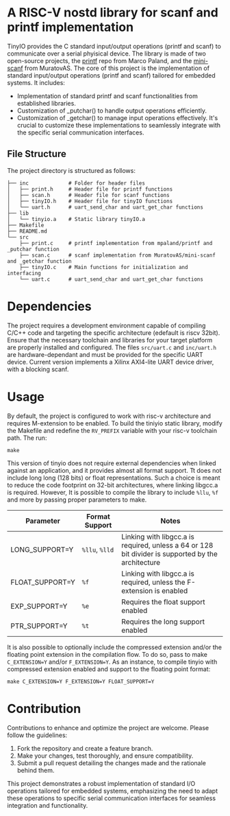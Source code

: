 # A RISC-V nostd library for scanf and printf implementation
TinyIO provides the C standard input/output operations (printf and scanf) to communicate over a serial phyisical device. The library is made of two open-source projects, 
the [printf](https://github.com/mpaland/printf/tree/master) repo from Marco Paland, and the [mini-scanf](https://github.com/MuratovAS/mini-scanf) from MuratovAS.
The core of this project is the implementation of standard input/output operations (printf and scanf) tailored for embedded systems. It includes:
- Implementation of standard printf and scanf functionalities from established libraries.
- Customization of _putchar() to handle output operations efficiently.
- Customization of _getchar() to manage input operations effectively.
It's crucial to customize these implementations to seamlessly integrate with the specific serial communication interfaces.

## File Structure
The project directory is structured as follows:
```plaintext
├── inc             # Folder for header files
│   ├── print.h     # Header file for printf functions
│   ├── scan.h      # Header file for scanf functions
│   ├── tinyIO.h    # Header file for tinyIO functions
│   └── uart.h      # uart_send_char and uart_get_char functions 
├── lib
│   └── tinyio.a    # Static library tinyIO.a
├── Makefile
├── README.md
└── src
    ├── print.c     # printf implementation from mpaland/printf and _putchar function
    ├── scan.c      # scanf implementation from MuratovAS/mini-scanf and _getchar function
    ├── tinyIO.c    # Main functions for initialization and interfacing
    └── uart.c      # uart_send_char and uart_get_char functions
``` 
# Dependencies
The project requires a development environment capable of compiling C/C++ code and targeting the specific architecture (edefault is riscv 32bit).
Ensure that the necessary toolchain and libraries for your target platform are properly installed and configured.
The files `src/uart.c` and `inc/uart.h` are hardware-dependant and must be provided for the specific UART device. Current version implements
a Xilinx AXI4-lite UART device driver, with a blocking scanf. 

# Usage
By default, the project is configured to work with risc-v architecture and requires M-extension to be enabled.
To build the tiniyio static library, modify the Makefile and redefine the `RV_PREFIX` variable with your risc-v toolchain path.
The run:
```
make
```
This version of tinyio does not require external dependencies when linked against an application, and it provides almost all format support. 
Tt does not include  long long (128 bits) or float representations. Such a choice is meant to reduce the code footprint on 32-bit architectures,
where linking libgcc.a is required. However, It is possible to compile the library to include `%llu`, `%f` and more by passing proper parameters to make.

| Parameter         | Format Support    | Notes                                                                                                 |
| ----------------- | ----------------- | ---------------------------------------------------------------------------------------------------   |
| LONG_SUPPORT=Y    | `%llu`, `%lld`    | Linking with libgcc.a is required, unless a 64 or 128 bit divider is supported by the architecture    |
| FLOAT_SUPPORT=Y   | `%f`              | Linking with libgcc.a is required, unless the F-extension is enabled                                  |
| EXP_SUPPORT=Y     | `%e`              | Requires the float support enabled                                                                    |
| PTR_SUPPORT=Y     | `%t`              | Requires the long support enabled                                                                     |


It is also possible to optionally include the compressed extension and/or the floating point extension in the compilation flow.
To do so, pass to make `C_EXTENSION=Y` and/or `F_EXTENSION=Y`. As an instance, to compile tinyio with compressed extension enabled and support
to the floating point format:
```
make C_EXTENSION=Y F_EXTENSION=Y FLOAT_SUPPORT=Y

```

# Contribution
Contributions to enhance and optimize the project are welcome. Please follow the guidelines:
1. Fork the repository and create a feature branch.
2. Make your changes, test thoroughly, and ensure compatibility.
3. Submit a pull request detailing the changes made and the rationale behind them.

This project demonstrates a robust implementation of standard I/O operations tailored for embedded systems, emphasizing the need to adapt these operations to specific serial communication interfaces for seamless integration and functionality.






 
